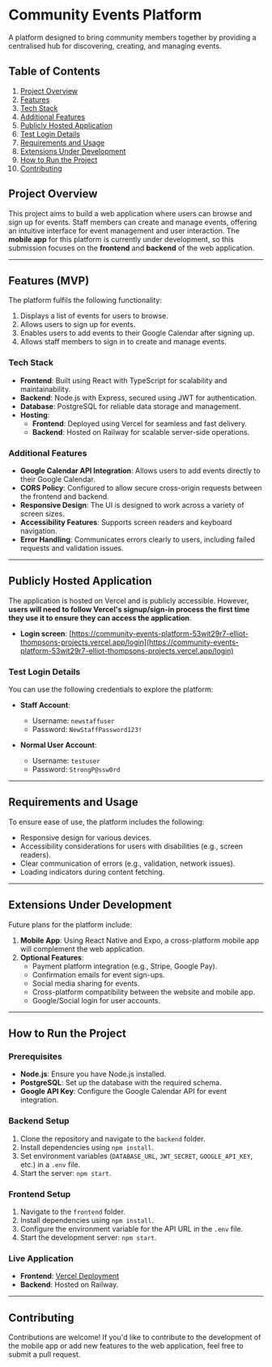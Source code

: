 # Community Events Platform

A platform designed to bring community members together by providing a centralised hub for discovering, creating, and managing events.


## Table of Contents

1. [Project Overview](#project-overview)
2. [Features](#features)
3. [Tech Stack](#tech-stack)
4. [Additional Features](#additional-features)
5. [Publicly Hosted Application](#publicly-hosted-application)
6. [Test Login Details](#test-login-details)
7. [Requirements and Usage](#requirements-and-usage)
8. [Extensions Under Development](#extensions-under-development)
9. [How to Run the Project](#how-to-run-the-project)
10. [Contributing](#contributing)



## Project Overview

This project aims to build a web application where users can browse and sign up for events. Staff members can create and manage events, offering an intuitive interface for event management and user interaction. The **mobile app** for this platform is currently under development, so this submission focuses on the **frontend** and **backend** of the web application.

---

## Features (MVP)

The platform fulfils the following functionality:
1. Displays a list of events for users to browse.
2. Allows users to sign up for events.
3. Enables users to add events to their Google Calendar after signing up.
4. Allows staff members to sign in to create and manage events.

### Tech Stack

- **Frontend**: Built using React with TypeScript for scalability and maintainability.
- **Backend**: Node.js with Express, secured using JWT for authentication.
- **Database**: PostgreSQL for reliable data storage and management.
- **Hosting**: 
  - **Frontend**: Deployed using Vercel for seamless and fast delivery.
  - **Backend**: Hosted on Railway for scalable server-side operations.

### Additional Features

- **Google Calendar API Integration**: Allows users to add events directly to their Google Calendar.
- **CORS Policy**: Configured to allow secure cross-origin requests between the frontend and backend.
- **Responsive Design**: The UI is designed to work across a variety of screen sizes.
- **Accessibility Features**: Supports screen readers and keyboard navigation.
- **Error Handling**: Communicates errors clearly to users, including failed requests and validation issues.

---

## Publicly Hosted Application

The application is hosted on Vercel and is publicly accessible. However, **users will need to follow Vercel's signup/sign-in process the first time they use it to ensure they can access the application**.

- **Login screen**: [https://community-events-platform-53wit29r7-elliot-thompsons-projects.vercel.app/login](https://community-events-platform-53wit29r7-elliot-thompsons-projects.vercel.app/login)

### Test Login Details

You can use the following credentials to explore the platform:

- **Staff Account**:
  - Username: `newstaffuser`
  - Password: `NewStaffPassword123!`

- **Normal User Account**:
  - Username: `testuser`
  - Password: `StrongP@ssw0rd`

---

## Requirements and Usage

To ensure ease of use, the platform includes the following:
- Responsive design for various devices.
- Accessibility considerations for users with disabilities (e.g., screen readers).
- Clear communication of errors (e.g., validation, network issues).
- Loading indicators during content fetching.

---

## Extensions Under Development

Future plans for the platform include:
1. **Mobile App**: Using React Native and Expo, a cross-platform mobile app will complement the web application.
2. **Optional Features**:
   - Payment platform integration (e.g., Stripe, Google Pay).
   - Confirmation emails for event sign-ups.
   - Social media sharing for events.
   - Cross-platform compatibility between the website and mobile app.
   - Google/Social login for user accounts.

---

## How to Run the Project

### Prerequisites
- **Node.js**: Ensure you have Node.js installed.
- **PostgreSQL**: Set up the database with the required schema.
- **Google API Key**: Configure the Google Calendar API for event integration.

### Backend Setup
1. Clone the repository and navigate to the `backend` folder.
2. Install dependencies using `npm install`.
3. Set environment variables (`DATABASE_URL`, `JWT_SECRET`, `GOOGLE_API_KEY`, etc.) in a `.env` file.
4. Start the server: `npm start`.

### Frontend Setup
1. Navigate to the `frontend` folder.
2. Install dependencies using `npm install`.
3. Configure the environment variable for the API URL in the `.env` file.
4. Start the development server: `npm start`.

### Live Application
- **Frontend**: [Vercel Deployment](https://community-events-platform-53wit29r7-elliot-thompsons-projects.vercel.app/)
- **Backend**: Hosted on Railway.

---

## Contributing

Contributions are welcome! If you'd like to contribute to the development of the mobile app or add new features to the web application, feel free to submit a pull request.

